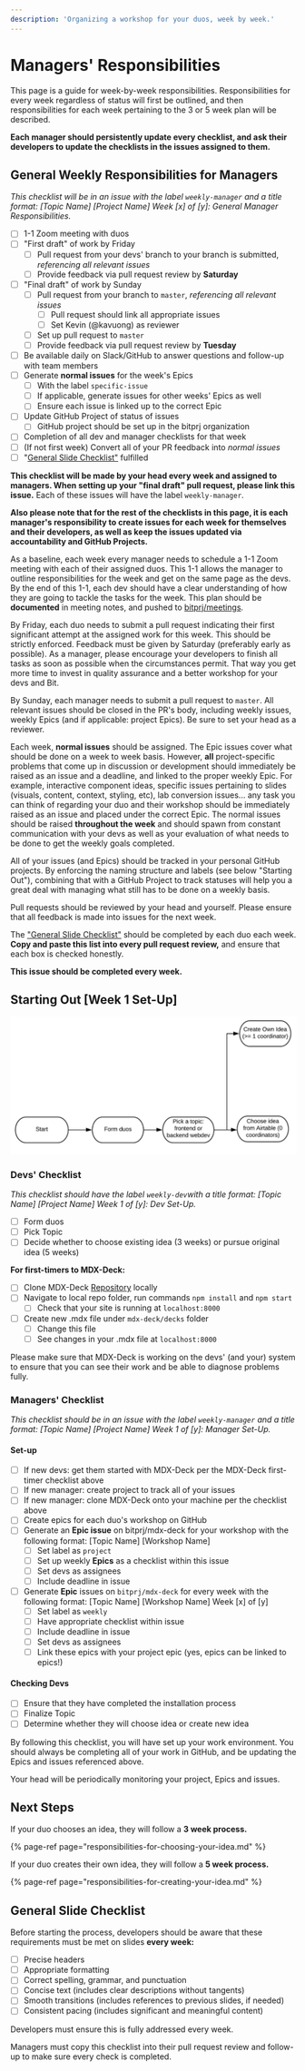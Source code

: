 ```yaml
---
description: 'Organizing a workshop for your duos, week by week.'
---
```


# Managers' Responsibilities

This page is a guide for week-by-week responsibilities. Responsibilities for every week regardless of status will first be outlined, and then responsibilities for each week pertaining to the 3 or 5 week plan will be described. 

**Each manager should persistently update every checklist, and ask their developers to update the checklists in the issues assigned to them.**

## General Weekly Responsibilities for Managers

_This checklist will be in an issue with the label `weekly-manager` and a title format: \[Topic Name\] \[Project Name\] Week \[x\] of \[y\]: General Manager Responsibilities._ 

* [ ] 1-1 Zoom meeting with duos
* [ ] "First draft" of work by Friday
  * [ ] Pull request from your devs' branch to your branch is submitted, _referencing all relevant issues_
  * [ ] Provide feedback via pull request review by **Saturday**
* [ ] "Final draft" of work by Sunday
  * [ ] Pull request from your branch to `master`, _referencing all relevant issues_
    * [ ] Pull request should link all appropriate issues
    * [ ] Set Kevin \(@kavuong\) as reviewer
  * [ ] Set up pull request to `master`
  * [ ] Provide feedback via pull request review by **Tuesday**
* [ ] Be available daily on Slack/GitHub to answer questions and follow-up with team members
* [ ] Generate **normal issues** for the week's Epics
  * [ ] With the label `specific-issue`
  * [ ] If applicable, generate issues for other weeks' Epics as well
  * [ ] Ensure each issue is linked up to the correct Epic
* [ ] Update GitHub Project of status of issues
  * [ ] GitHub project should be set up in the bitprj organization
* [ ] Completion of all dev and manager checklists for that week
* [ ] \(If not first week\) Convert all of your PR feedback into _normal issues_
* [ ] "[General Slide Checklist"](../#general-slide-checklist) fulfilled

**This checklist will be made by your head every week and assigned to managers. When setting up your "final draft" pull request, please link this issue.** Each of these issues will have the label `weekly-manager`.

**Also please note that for the rest of the checklists in this page, it is each manager's responsibility to create issues for each week for themselves and their developers, as well as keep the issues updated via accountability and GitHub Projects.** 

As a baseline, each week every manager needs to schedule a 1-1 Zoom meeting with each of their assigned duos. This 1-1 allows the manager to outline responsibilities for the week and get on the same page as the devs. By the end of this 1-1, each dev should have a clear understanding of how they are going to tackle the tasks for the week. This plan should be **documented** in meeting notes, and pushed to [bitprj/meetings](https://github.com/bitprj/meetings).

By Friday, each duo needs to submit a pull request indicating their first significant attempt at the assigned work for this week. This should be strictly enforced. Feedback must be given by Saturday \(preferably early as possible\). As a manager, please encourage your developers to finish all tasks as soon as possible when the circumstances permit. That way you get more time to invest in quality assurance and a better workshop for your devs and Bit.

By Sunday, each manager needs to submit a pull request to `master`. All relevant issues should be closed in the PR's body, including weekly issues, weekly Epics \(and if applicable: project Epics\). Be sure to set your head as a reviewer.

Each week, **normal issues** should be assigned. The Epic issues cover what should be done on a week to week basis. However, **all** project-specific problems that come up in discussion or development should immediately be raised as an issue and a deadline, and linked to the proper weekly Epic. For example, interactive component ideas, specific issues pertaining to slides \(visuals, content, context, styling, etc\), lab conversion issues... any task you can think of regarding your duo and their workshop should be immediately raised as an issue and placed under the correct Epic. The normal issues should be raised **throughout the week** and should spawn from constant communication with your devs as well as your evaluation of what needs to be done to get the weekly goals completed.

All of your issues \(and Epics\) should be tracked in your personal GitHub projects. By enforcing the naming structure and labels \(see below "Starting Out"\), combining that with a GitHub Project to track statuses will help you a great deal with managing what still has to be done on a weekly basis.

Pull requests should be reviewed by your head and yourself. Please ensure that all feedback is made into issues for the next week. 

The ["General Slide Checklist"](../#general-slide-checklist) should be completed by each duo each week. **Copy and paste this list into every pull request review,** and ensure that each box is checked honestly. 

**This issue should be completed every week.**

## Starting Out \[Week 1 Set-Up\]

![Flowchart for Starting Out](../../../../.gitbook/assets/workshop-flowchart-page-2%20%281%29.jpeg)

### Devs' Checklist

_This checklist should have the label `weekly-dev`with a title format: \[Topic Name\] \[Project Name\]  Week 1 of \[y\]: Dev Set-Up._

* [ ] Form duos
* [ ] Pick Topic
* [ ] Decide whether to choose existing idea \(3 weeks\) or pursue original idea \(5 weeks\)

**For first-timers to MDX-Deck:**

* [ ] Clone MDX-Deck [Repository](https://github.com/bitprj/mdx-deck) locally
* [ ] Navigate to local repo folder, run commands `npm install` and `npm start`
  * [ ] Check that your site is running at `localhost:8000`
* [ ] Create new .mdx file under `mdx-deck/decks` folder
  * [ ] Change this file
  * [ ] See changes in your .mdx file at `localhost:8000`

Please make sure that MDX-Deck is working on the devs' \(and your\) system to ensure that you can see their work and be able to diagnose problems fully.

### Managers' Checklist

_This checklist should be in an issue with the label `weekly-manager` and a title format: \[Topic Name\] \[Project Name\] Week 1 of \[y\]: Manager Set-Up._ 

#### Set-up

* [ ] If new devs: get them started with MDX-Deck per the MDX-Deck first-timer checklist above
* [ ] If new manager: create project to track all of your issues
* [ ] If new manager: clone MDX-Deck onto your machine per the checklist above
* [ ] Create epics for each duo's workshop on GitHub
* [ ] Generate an **Epic issue** on bitprj/mdx-deck for your workshop with the following format: \[Topic Name\] \[Workshop Name\]
  * [ ] Set label as `project`
  * [ ] Set up weekly **Epics**  as a checklist within this issue
  * [ ] Set devs as assignees
  * [ ] Include deadline in issue
* [ ] Generate **Epic** issues on `bitprj/mdx-deck` for every week with the following format: \[Topic Name\] \[Workshop Name\] Week \[x\] of \[y\]
  * [ ] Set label as `weekly`
  * [ ] Have appropriate checklist within issue
  * [ ] Include deadline in issue
  * [ ] Set devs as assignees
  * [ ] Link these epics with your project epic \(yes, epics can be linked to epics!\)

#### Checking Devs

* [ ] Ensure that they have completed the installation process
* [ ] Finalize Topic 
* [ ] Determine whether they will choose idea or create new idea

By following this checklist, you will have set up your work environment. You should always be completing all of your work in GitHub, and be updating the Epics and issues referenced above.

Your head will be periodically monitoring your project, Epics and issues.

## Next Steps

If your duo chooses an idea, they will follow a **3 week process.**

{% page-ref page="responsibilities-for-choosing-your-idea.md" %}

If your duo creates their own idea, they will follow a **5 week process.**

{% page-ref page="responsibilities-for-creating-your-idea.md" %}

## General Slide Checklist

Before starting the process, developers should be aware that these requirements must be met on slides **every week:**

* [ ] Precise headers
* [ ] Appropriate formatting 
* [ ] Correct spelling, grammar, and punctuation
* [ ] Concise text \(includes clear descriptions without tangents\)
* [ ] Smooth transitions \(includes references to previous slides, if needed\)
* [ ] Consistent pacing \(includes significant and meaningful content\)

Developers must ensure this is fully addressed every week.

Managers must copy this checklist into their pull request review and follow-up to make sure every check is completed. 

